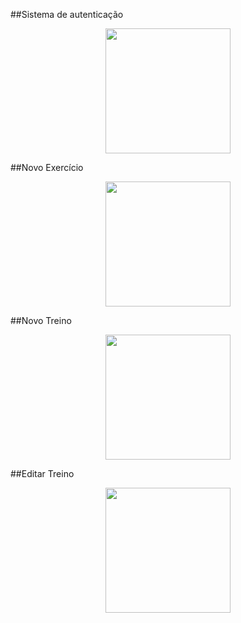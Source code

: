 ##Sistema de autenticação
<p align="center">
  <img width = "200" src="to_readme/gym_auth.gif">
</p>
##Novo Exercício
<p align="center">
  <img width = "200" src="to_readme/gym_new_exercise.gif">
</p>
##Novo Treino
<p align="center">
  <img width = "200" src="to_readme/gym_new_treino.gif">
</p>
##Editar Treino
<p align="center">
  <img width = "200" src="to_readme/gym_edit_treino.gif">
</p>
